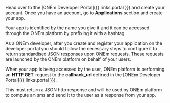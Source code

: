 Head over to the [ONEm Developer Portal]({{ links.portal }}) and create your account. Once you have an account, go to **Applications** section and create your app.

Your app is identified by the name you give it and it can be accessed through the ONEm platform by prefixing it with a hashtag.

As a ONEm developer, after you create and register your application on the developer portal you should follow the necessary steps to configure it to return standardised JSON responses upon ONEm requests. These requests are launched by the ONEm platform on behalf of your users.

When your app is being accessed by the user, ONEm platform is performing an **HTTP GET** request to the **callback_url** defined in the [ONEm Developer Portal]({{ links.portal }}).

This must return a JSON http response and will be used by ONEm platform to compute an sms and send it to the user as a response from your app.
